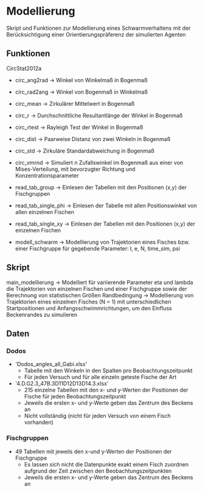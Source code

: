 # Modellierung
Skript und Funktionen zur Modellierung eines Schwarmverhaltens mit der Berücksichtigung einer Orientierungspräferenz der simulierten Agenten

## Funktionen
CircStat2012a
- circ_ang2rad           -> Winkel von Winkelmaß in Bogenmaß
- circ_rad2ang           -> Winkel von Bogenmaß in Winkelmaß
- circ_mean              -> Zirkulärer Mittelwert in Bogenmaß
- circ_r                 -> Durchschnittliche Resultantlänge der Winkel in Bogenmaß
- circ_rtest             -> Rayleigh Test der Winkel in Bogenmaß
- circ_dist              -> Paarweise Distanz von zwei Winkeln in Bogenmaß
- circ_std               -> Zirkuläre Standardabweichung in Bogenmaß
- circ_vmrnd             -> Simuliert n Zufallswinkel im Bogenmaß aus einer von Mises-Verteilung, mit bevorzugter 
                            Richtung und Konzentrationsparameter 


- read_tab_group         -> Einlesen der Tabellen mit den Positionen (x,y) der Fischgruppen
- read_tab_single_phi    -> Einlesen der Tabelle mit allen Positionswinkel von allen einzelnen Fischen
- read_tab_single_xy     -> Einlesen der Tabellen mit den Positionen (x,y) der einzelnen Fischen
- modell_schwarm         -> Modellierung von Trajektorien eines Fisches bzw. einer Fischgruppe für gegebende Parameter: l, e, N, time_sim, psi 

## Skript
main_modellierung        -> Modelliert für variierende Parameter eta und lambda die Trajektorien von einzelnen Fischen und einer Fischgruppe sowie der Berechnung von 
                            statistischen Größen
Randbedingung            -> Modellierung von Trajektorien eines einzelnen Fisches (N = 1) mit unterschiedlichen Startpositionen und Anfangsschwimmrichtungen, um den Einfluss                             Beckenrandes zu simulieren

## Daten
### Dodos
- 'Dodos_angles_all_Gabi.xlsx'
  - Tabelle mit den Winkeln in den Spalten pro Beobachtungszeitpunkt 
  - Für jeden Versuch und für alle einzeln geteste Fische der Art 
- '4.D.G2.3_47B.3D11D12D13D14.3.xlsx'
  - 215 einzelne Tabellen mit den x- und y-Werten der Positionen der Fische 
  für jeden Beobachtungszeitpunkt
  - Jeweils die ersten x- und y-Werte geben das Zentrum des Beckens an
  - Nicht vollständig (nicht für jeden Versuch von einem Fisch vorhanden)

### Fischgruppen
- 49 Tabellen mit jeweils den x-und y-Werten der Positionen der Fischgruppe
  - Es lassen sich nicht die Datenpunkte exakt einem Fisch zuordnen 
     aufgrund der Zeit zwischen den Beobachtungszeitpunkten
  - Jeweils die ersten x- und y-Werte geben das Zentrum des Beckens an



